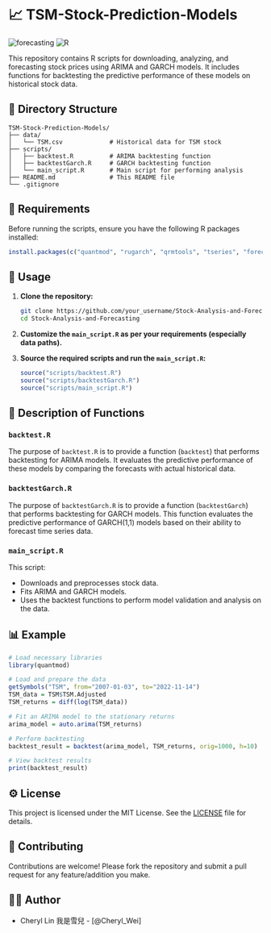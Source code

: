 # 📈 TSM-Stock-Prediction-Models
![forecasting](https://img.shields.io/badge/Stock%20Forecast-ARIMA%20%26%20GARCH-blue) ![R](https://img.shields.io/badge/R-Data%20Analysis-brightgreen)

This repository contains R scripts for downloading, analyzing, and forecasting stock prices using ARIMA and GARCH models. It includes functions for backtesting the predictive performance of these models on historical stock data.

## 📂 Directory Structure

```
TSM-Stock-Prediction-Models/
├── data/
│   └── TSM.csv             # Historical data for TSM stock
├── scripts/
│   ├── backtest.R          # ARIMA backtesting function
│   ├── backtestGarch.R     # GARCH backtesting function
│   └── main_script.R       # Main script for performing analysis
├── README.md               # This README file
└── .gitignore             
```

## 📜 Requirements

Before running the scripts, ensure you have the following R packages installed:

```r
install.packages(c("quantmod", "rugarch", "qrmtools", "tseries", "forecast", "xts", "fGarch"))
```

## 🚀 Usage

1. **Clone the repository:**
   ```sh
   git clone https://github.com/your_username/Stock-Analysis-and-Forecasting.git
   cd Stock-Analysis-and-Forecasting
   ```

2. **Customize the `main_script.R` as per your requirements (especially data paths).**

3. **Source the required scripts and run the `main_script.R`:**
   ```r
   source("scripts/backtest.R")
   source("scripts/backtestGarch.R")
   source("scripts/main_script.R")
   ```

## 📘 Description of Functions

### `backtest.R`

The purpose of `backtest.R` is to provide a function (`backtest`) that performs backtesting for ARIMA models. It evaluates the predictive performance of these models by comparing the forecasts with actual historical data.

### `backtestGarch.R`

The purpose of `backtestGarch.R` is to provide a function (`backtestGarch`) that performs backtesting for GARCH models. This function evaluates the predictive performance of GARCH(1,1) models based on their ability to forecast time series data.

### `main_script.R`

This script:
- Downloads and preprocesses stock data.
- Fits ARIMA and GARCH models.
- Uses the backtest functions to perform model validation and analysis on the data.

## 📊 Example

```r
# Load necessary libraries
library(quantmod)

# Load and prepare the data
getSymbols("TSM", from="2007-01-03", to="2022-11-14")
TSM_data = TSM$TSM.Adjusted
TSM_returns = diff(log(TSM_data))

# Fit an ARIMA model to the stationary returns
arima_model = auto.arima(TSM_returns)

# Perform backtesting
backtest_result = backtest(arima_model, TSM_returns, orig=1000, h=10)

# View backtest results
print(backtest_result)
```

## ⚙️ License

This project is licensed under the MIT License. See the [LICENSE](LICENSE) file for details.

## 👥 Contributing

Contributions are welcome! Please fork the repository and submit a pull request for any feature/addition you make.

## 🧑‍💻 Author

- Cheryl Lin 我是雪兒 - [@Cheryl_Wei]
